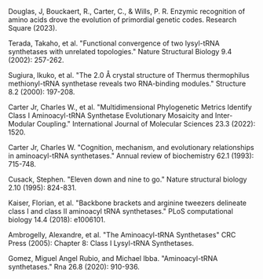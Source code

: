 Douglas, J, Bouckaert, R., Carter, C., & Wills, P. R. Enzymic recognition of amino acids drove the evolution of primordial genetic codes. Research Square (2023).

Terada, Takaho, et al. "Functional convergence of two lysyl-tRNA synthetases with unrelated topologies." Nature Structural Biology 9.4 (2002): 257-262.



Sugiura, Ikuko, et al. "The 2.0 Å crystal structure of Thermus thermophilus methionyl-tRNA synthetase reveals two RNA-binding modules." Structure 8.2 (2000): 197-208.



Carter Jr, Charles W., et al. "Multidimensional Phylogenetic Metrics Identify Class I Aminoacyl-tRNA Synthetase Evolutionary Mosaicity and Inter-Modular Coupling." International Journal of Molecular Sciences 23.3 (2022): 1520.



Carter Jr, Charles W. "Cognition, mechanism, and evolutionary relationships in aminoacyl-tRNA synthetases." Annual review of biochemistry 62.1 (1993): 715-748.



Cusack, Stephen. "Eleven down and nine to go." Nature structural biology 2.10 (1995): 824-831.




Kaiser, Florian, et al. "Backbone brackets and arginine tweezers delineate class I and class II aminoacyl tRNA synthetases." PLoS computational biology 14.4 (2018): e1006101.



Ambrogelly, Alexandre, et al. "The Aminoacyl-tRNA Synthetases" CRC Press (2005): Chapter 8: Class I Lysyl-tRNA Synthetases.



Gomez, Miguel Angel Rubio, and Michael Ibba. "Aminoacyl-tRNA synthetases." Rna 26.8 (2020): 910-936.